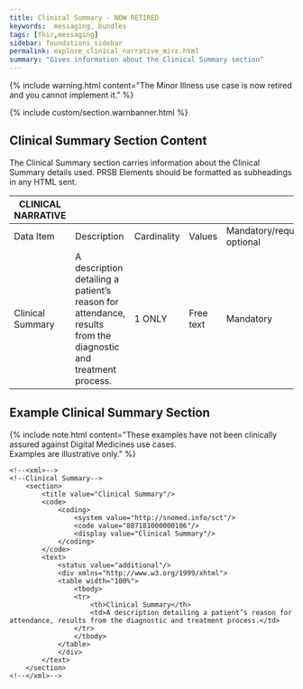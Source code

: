```yaml
---
title: Clinical Summary - NOW RETIRED
keywords:  messaging, bundles
tags: [fhir,messaging]
sidebar: foundations_sidebar
permalink: explore_clinical_narrative_mirc.html
summary: "Gives information about the Clinical Summary section"
---
```


{% include warning.html content="The Minor Illness use case is now retired and you cannot implement it." %}

{% include custom/section.warnbanner.html %}

## Clinical Summary Section Content ##
The Clinical Summary section carries information about the Clinical Summary details used. PRSB Elements should be formatted as subheadings in any HTML sent.


| CLINICAL   NARRATIVE |                                                                                                                                   |             |             |                                  |                          |
|----------------------|-----------------------------------------------------------------------------------------------------------------------------------|-------------|-------------|----------------------------------|--------------------------|
| Data Item            | Description                                                                                                                       | Cardinality | Values      | Mandatory/required/     optional | FHIR Target              |
| Clinical Summary   | A description detailing a patient’s reason for attendance, results from the diagnostic and treatment process. | 1 ONLY   | Free   text | Mandatory                        | Composition.section.text |

## Example Clinical Summary Section ##

{% include note.html content="These examples have not been clinically assured against Digital Medicines use cases.<br/>Examples are illustrative only." %}

```
<!--<xml>-->
<!--Clinical Summary-->
	<section>
		<title value="Clinical Summary"/>
		<code>
			<coding>
				<system value="http://snomed.info/sct"/>
				<code value="887181000000106"/>
				<display value="Clinical Summary"/>
			</coding>
		</code>
		<text>
			<status value="additional"/>
			<div xmlns="http://www.w3.org/1999/xhtml">
			<table width="100%">
				<tbody>
				<tr>
					<th>Clinical Summary</th>
					<td>A description detailing a patient’s reason for attendance, results from the diagnostic and treatment process.</td>
				</tr>
				</tbody>
			</table>
			</div>
		</text>
	</section>
<!--</xml>-->
```